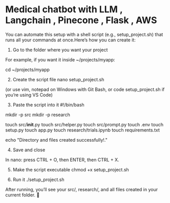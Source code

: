 # Medical chatbot with LLM , Langchain , Pinecone , Flask , AWS 

You can automate this setup with a shell script (e.g., setup_project.sh) that runs all your commands at once.Here’s how you can create it:

1. Go to the folder where you want your project

For example, if you want it inside ~/projects/myapp:

cd ~/projects/myapp

2. Create the script file
nano setup_project.sh


(or use vim, notepad on Windows with Git Bash, or code setup_project.sh if you’re using VS Code)

3. Paste the script into it
#!/bin/bash

mkdir -p src
mkdir -p research

touch src/__init__.py
touch src/helper.py
touch src/prompt.py
touch .env
touch setup.py
touch app.py
touch research/trials.ipynb
touch requirements.txt

echo "Directory and files created successfully!."

4. Save and close

In nano: press CTRL + O, then ENTER, then CTRL + X.

5. Make the script executable
chmod +x setup_project.sh

6. Run it
./setup_project.sh


After running, you’ll see your src/, research/, and all files created in your current folder. 🎉